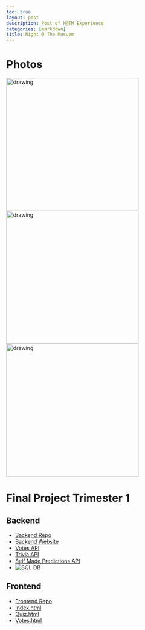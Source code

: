 ```yaml
---
toc: true
layout: post
description: Post of N@TM Experience
categories: [markdown]
title: Night @ The Musuem 
---
```


# Photos 
<img src="https://user-images.githubusercontent.com/72475804/200746970-e6d7483f-3f68-4e80-b1e9-c0cba070f6bf.png" alt="drawing" width="350"/>
<img src="https://user-images.githubusercontent.com/72475804/200747013-23d58dd0-ef1d-4a1c-9480-3fc6100562dc.png" alt="drawing" width="350"/>
<img src="https://user-images.githubusercontent.com/72475804/200747083-d0531cdb-5a98-41bc-8822-65060cc56e36.png" alt="drawing" width="350"/>

# Final Project Trimester 1
## Backend
- [Backend Repo](https://github.com/kar722/TeamSports)
- [Backend Website](https://teamsports.nighthawkcoding.ml/)
- [Votes API](https://teamsports.nighthawkcoding.ml/api/jokes/)
- [Trivia API](https://teamsports.nighthawkcoding.ml/api/nfl/news)
- [Self Made Predictions API](https://teamsports.nighthawkcoding.ml/api/nfl/qatar)
- ![SQL DB](https://user-images.githubusercontent.com/72475804/199850998-aadbfd2f-6f7a-49a2-b1a6-0532a1316142.png)

## Frontend
- [Frontend Repo](https://github.com/kar722/TeamSportsFrontend)
- [Index.html](https://kar722.github.io/TeamSportsFrontend/)
- [Quiz.html](https://kar722.github.io/templates/quiz.html)
- [Votes.html](https://kar722.github.io/templates/votes.html)
